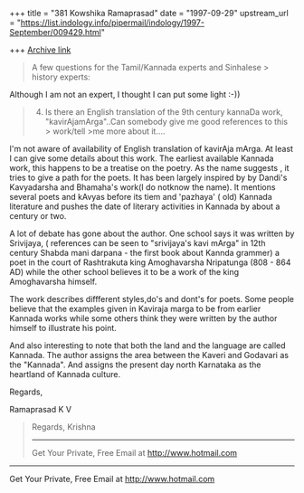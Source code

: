 +++
title = "381 Kowshika Ramaprasad"
date = "1997-09-29"
upstream_url = "https://list.indology.info/pipermail/indology/1997-September/009429.html"

+++
[Archive link](https://list.indology.info/pipermail/indology/1997-September/009429.html)

>A few questions for the Tamil/Kannada experts and Sinhalese > history
experts:

   Although I am not an expert, I thought I can put some light :-))

>
>4. Is there an English translation of the 9th century kannaDa work,
>"kavirAjamArga"..Can somebody give me good references to this >
work/tell >me more about it....

   I'm not aware of availability of English translation of kavirAja
mArga.
   At least I can give some details about this work. The earliest
   available Kannada work, this happens to be a treatise on the
   poetry. As the name suggests , it tries to give a path for the poets.
   It has been largely inspired by by Dandi's Kavyadarsha and
Bhamaha's work(I do notknow the name). It mentions several
   poets and kAvyas before its tiem  and 'pazhaya' ( old) Kannada
literature and pushes the date of literary activities in Kannada by
about a century or two.

   A lot of debate has gone about the author. One school says it
   was written by Srivijaya,  ( references can be seen to "srivijaya's
   kavi mArga" in 12th century Shabda mani darpana - the first
   book about Kannda grammer) a poet in the court of Rashtrakuta
king  Amoghavarsha Nripatunga (808 - 864 AD) while the other
school believes it to be a work of the king Amoghavarsha himself.

   The work describes diffferent  styles,do's and dont's for poets.
   Some people  believe that the examples given in Kaviraja marga to
   be from earlier Kannada works while some others think they
   were written by the author himself to illustrate his point.

   And  also interesting to note that both the land and  the language
are called Kannada. The author assigns the area between the
Kaveri and Godavari as the "Kannada".  And assigns the present       day
north Karnataka as the heartland of Kannada culture.

   Regards,

   Ramaprasad K V


>
>Regards,
>Krishna
>
>______________________________________________________
>Get Your Private, Free Email at http://www.hotmail.com
>


______________________________________________________
Get Your Private, Free Email at http://www.hotmail.com



